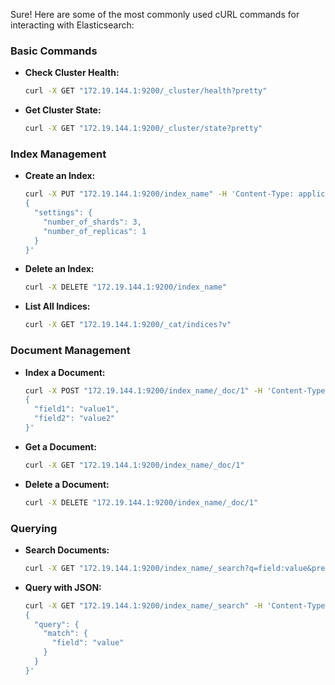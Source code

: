 Sure! Here are some of the most commonly used cURL commands for interacting with Elasticsearch:

### Basic Commands
- **Check Cluster Health:**
  ```bash
  curl -X GET "172.19.144.1:9200/_cluster/health?pretty"
  ```

- **Get Cluster State:**
  ```bash
  curl -X GET "172.19.144.1:9200/_cluster/state?pretty"
  ```

### Index Management
- **Create an Index:**
  ```bash
  curl -X PUT "172.19.144.1:9200/index_name" -H 'Content-Type: application/json' -d'
  {
    "settings": {
      "number_of_shards": 3,
      "number_of_replicas": 1
    }
  }'
  ```

- **Delete an Index:**
  ```bash
  curl -X DELETE "172.19.144.1:9200/index_name"
  ```

- **List All Indices:**
  ```bash
  curl -X GET "172.19.144.1:9200/_cat/indices?v"
  ```

### Document Management
- **Index a Document:**
  ```bash
  curl -X POST "172.19.144.1:9200/index_name/_doc/1" -H 'Content-Type: application/json' -d'
  {
    "field1": "value1",
    "field2": "value2"
  }'
  ```

- **Get a Document:**
  ```bash
  curl -X GET "172.19.144.1:9200/index_name/_doc/1"
  ```

- **Delete a Document:**
  ```bash
  curl -X DELETE "172.19.144.1:9200/index_name/_doc/1"
  ```

### Querying
- **Search Documents:**
  ```bash
  curl -X GET "172.19.144.1:9200/index_name/_search?q=field:value&pretty"
  ```

- **Query with JSON:**
  ```bash
  curl -X GET "172.19.144.1:9200/index_name/_search" -H 'Content-Type: application/json' -d'
  {
    "query": {
      "match": {
        "field": "value"
      }
    }
  }'
  ```

